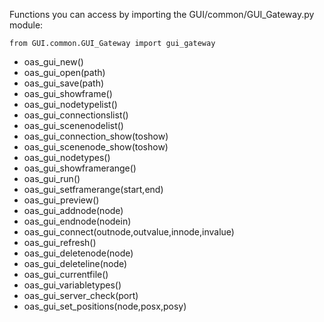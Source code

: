 Functions you can access by importing the GUI/common/GUI\_Gateway.py module:

```
from GUI.common.GUI_Gateway import gui_gateway
```

  * oas\_gui\_new()
  * oas\_gui\_open(path)
  * oas\_gui\_save(path)
  * oas\_gui\_showframe()
  * oas\_gui\_nodetypelist()
  * oas\_gui\_connectionslist()
  * oas\_gui\_scenenodelist()
  * oas\_gui\_connection\_show(toshow)
  * oas\_gui\_scenenode\_show(toshow)
  * oas\_gui\_nodetypes()
  * oas\_gui\_showframerange()
  * oas\_gui\_run()
  * oas\_gui\_setframerange(start,end)
  * oas\_gui\_preview()
  * oas\_gui\_addnode(node)
  * oas\_gui\_endnode(nodein)
  * oas\_gui\_connect(outnode,outvalue,innode,invalue)
  * oas\_gui\_refresh()
  * oas\_gui\_deletenode(node)
  * oas\_gui\_deleteline(node)
  * oas\_gui\_currentfile()
  * oas\_gui\_variabletypes()
  * oas\_gui\_server\_check(port)
  * oas\_gui\_set\_positions(node,posx,posy)